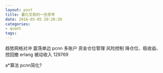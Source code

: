 ```yaml
---
layout: post
title: 量化交易的一些思考
date: 2016-05-05 20:20:20
categories:
- quant
tags:
---
```


趋势网格对冲 震荡单边 pcnn 多账户 资金仓位管理 风险控制 降仓位、稳收益、控回撤 erlang 被动收入 129769

a*算法 pcnn简化?